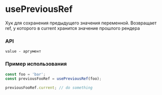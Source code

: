 # usePreviousRef

Хук для сохранения предыдущего значения переменной.
Возвращает ref, у которого в current хранится значение прошлого рендера

### API

```
value - аргумент
```

### Пример использования

```js
const foo = 'bar';
const previousFooRef = usePreviousRef(foo);

previousFooRef.current; // do something
```
